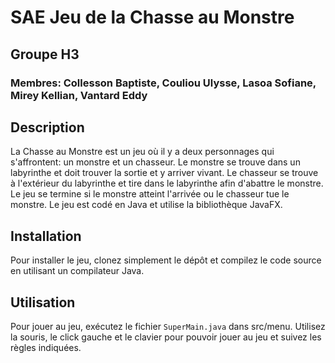# SAE Jeu de la Chasse au Monstre
## Groupe H3
### Membres: Collesson Baptiste, Couliou Ulysse, Lasoa Sofiane, Mirey Kellian, Vantard Eddy

## Description

La Chasse au Monstre est un jeu où il y a deux personnages qui s'affrontent: un monstre et un chasseur. Le monstre se trouve dans un labyrinthe et doit trouver la sortie et y arriver vivant. Le chasseur se trouve à l'extérieur du labyrinthe et tire dans le labyrinthe afin d'abattre le monstre. Le jeu se termine si le monstre atteint l'arrivée ou le chasseur tue le monstre. Le jeu est codé en Java et utilise la bibliothèque JavaFX.

## Installation

Pour installer le jeu, clonez simplement le dépôt et compilez le code source en utilisant un compilateur Java.

## Utilisation

Pour jouer au jeu, exécutez le fichier `SuperMain.java` dans src/menu. Utilisez la souris, le click gauche et le clavier pour pouvoir jouer au jeu et suivez les règles indiquées.
